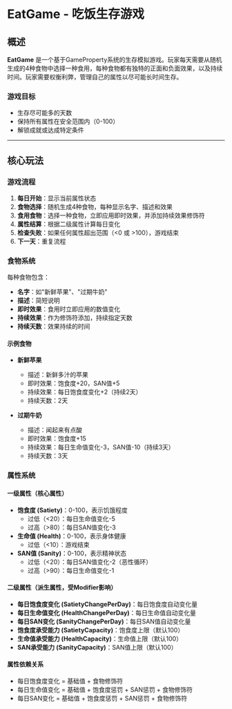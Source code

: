 # EatGame - 吃饭生存游戏
## 概述

**EatGame** 是一个基于GameProperty系统的生存模拟游戏。玩家每天需要从随机生成的4种食物中选择一种食用，每种食物都有独特的正面和负面效果，以及持续时间。玩家需要权衡利弊，管理自己的属性以尽可能长时间生存。

### 游戏目标

- 生存尽可能多的天数
- 保持所有属性在安全范围内（0-100）
- 解锁成就或达成特定条件

---

## 核心玩法

### 游戏流程
1. **每日开始**：显示当前属性状态
2. **食物选择**：随机生成4种食物，每种显示名字、描述和效果
3. **食用食物**：选择一种食物，立即应用即时效果，并添加持续效果修饰符
4. **属性结算**：根据二级属性计算每日变化
5. **检查失败**：如果任何属性超出范围（<0 或 >100），游戏结束
6. **下一天**：重复流程

### 食物系统
每种食物包含：
- **名字**：如"新鲜苹果"、"过期牛奶"
- **描述**：简短说明
- **即时效果**：食用时立即应用的数值变化
- **持续效果**：作为修饰符添加，持续指定天数
- **持续天数**：效果持续的时间

#### 示例食物
- **新鲜苹果**
  - 描述：新鲜多汁的苹果
  - 即时效果：饱食度+20，SAN值+5
  - 持续效果：每日饱食度变化+2（持续2天）
  - 持续天数：2天

- **过期牛奶**
  - 描述：闻起来有点酸
  - 即时效果：饱食度+15
  - 持续效果：每日生命值变化-3，SAN值-10（持续3天）
  - 持续天数：3天

### 属性系统

#### 一级属性（核心属性）
- **饱食度 (Satiety)**：0-100，表示饥饿程度
  - 过低（<20）：每日生命值变化-5
  - 过高（>80）：每日SAN值变化-3
- **生命值 (Health)**：0-100，表示身体健康
  - 过低（<10）：游戏结束
- **SAN值 (Sanity)**：0-100，表示精神状态
  - 过低（<20）：每日SAN值变化-2（恶性循环）
  - 过高（>90）：每日生命值变化-1

#### 二级属性（派生属性，受Modifier影响）
- **每日饱食度变化 (SatietyChangePerDay)**：每日饱食度自动变化量
- **每日生命值变化 (HealthChangePerDay)**：每日生命值自动变化量
- **每日SAN变化 (SanityChangePerDay)**：每日SAN值自动变化量
- **饱食度承受能力 (SatietyCapacity)**：饱食度上限（默认100）
- **生命值承受能力 (HealthCapacity)**：生命值上限（默认100）
- **SAN承受能力 (SanityCapacity)**：SAN值上限（默认100）

#### 属性依赖关系
- 每日饱食度变化 = 基础值 + 食物修饰符
- 每日生命值变化 = 基础值 + 饱食度惩罚 + SAN惩罚 + 食物修饰符
- 每日SAN变化 = 基础值 + 饱食度惩罚 + SAN惩罚 + 食物修饰符
